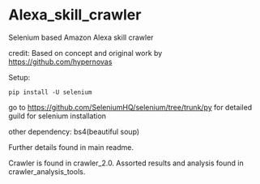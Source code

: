 # Alexa_skill_crawler
Selenium based Amazon Alexa skill crawler

credit:
Based on concept and original work by https://github.com/hypernovas

Setup:
```
pip install -U selenium
```

go to 
https://github.com/SeleniumHQ/selenium/tree/trunk/py
for detailed guild for selenium installation

other dependency:
bs4(beautiful soup)

Further details found in main readme.

Crawler is found in crawler_2.0.
Assorted results and analysis found in crawler_analysis_tools.
